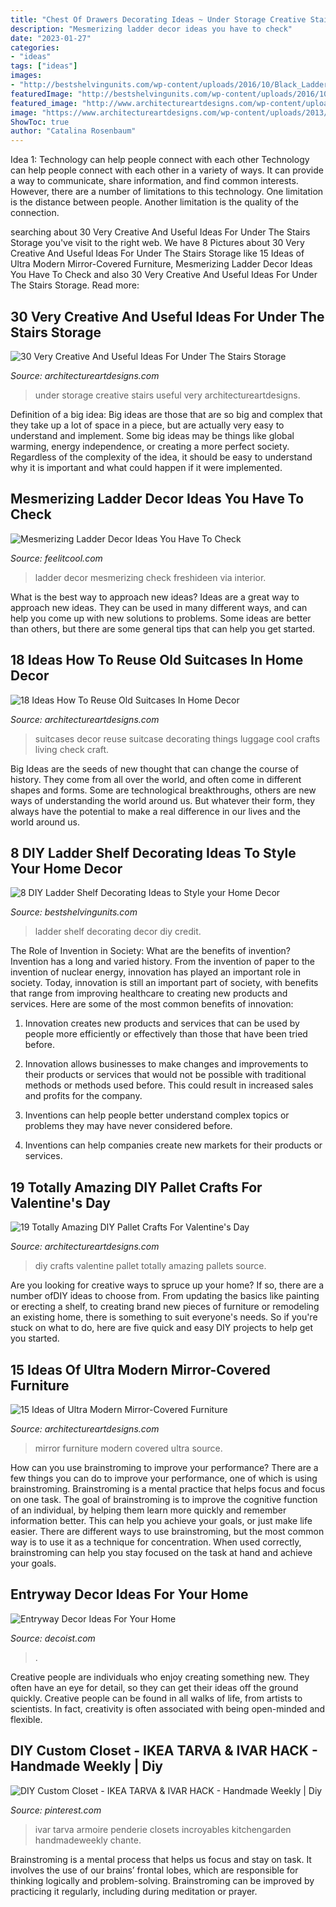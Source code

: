 ```yaml
---
title: "Chest Of Drawers Decorating Ideas ~ Under Storage Creative Stairs Useful Very Architectureartdesigns"
description: "Mesmerizing ladder decor ideas you have to check"
date: "2023-01-27"
categories:
- "ideas"
tags: ["ideas"]
images:
- "http://bestshelvingunits.com/wp-content/uploads/2016/10/Black_Ladder_Shelf.jpg"
featuredImage: "http://bestshelvingunits.com/wp-content/uploads/2016/10/Black_Ladder_Shelf.jpg"
featured_image: "http://www.architectureartdesigns.com/wp-content/uploads/2013/03/how-to-reuse-old-suitcases-in-home-decor-13.jpg"
image: "https://www.architectureartdesigns.com/wp-content/uploads/2013/07/glamfurniture._com_catalog.php_-630x630.jpg"
ShowToc: true
author: "Catalina Rosenbaum"
---
```



Idea 1: Technology can help people connect with each other
Technology can help people connect with each other in a variety of ways. It can provide a way to communicate, share information, and find common interests. However, there are a number of limitations to this technology. One limitation is the distance between people. Another limitation is the quality of the connection.

	

		
searching about 30 Very Creative And Useful Ideas For Under The Stairs Storage you've visit to the right web. We have 8 Pictures about 30 Very Creative And Useful Ideas For Under The Stairs Storage like 15 Ideas of Ultra Modern Mirror-Covered Furniture, Mesmerizing Ladder Decor Ideas You Have To Check and also 30 Very Creative And Useful Ideas For Under The Stairs Storage. Read more:
		
    
## 30 Very Creative And Useful Ideas For Under The Stairs Storage

<img loading=lazy src="http://www.architectureartdesigns.com/wp-content/uploads/2013/04/ArchitectureArtDesigns-2425.jpg" onerror="this.onerror=null;this.src='https://tse3.mm.bing.net/th?id=OIP.8kUtUzE4g-zLu30tNxY6tgHaJ4&amp;pid=15.1';" alt="30 Very Creative And Useful Ideas For Under The Stairs Storage">

_Source: architectureartdesigns.com_

>under storage creative stairs useful very architectureartdesigns. 

	

Definition of a big idea:
Big ideas are those that are so big and complex that they take up a lot of space in a piece, but are actually very easy to understand and implement. Some big ideas may be things like global warming, energy independence, or creating a more perfect society. Regardless of the complexity of the idea, it should be easy to understand why it is important and what could happen if it were implemented.

    
## Mesmerizing Ladder Decor Ideas You Have To Check

<img loading=lazy src="http://feelitcool.com/wp-content/uploads/2017/02/ladder-interior-decor-ideas7.jpg" onerror="this.onerror=null;this.src='https://tse2.mm.bing.net/th?id=OIP.BbSEReXDSZLrGxyGY-TIbAHaLH&amp;pid=15.1';" alt="Mesmerizing Ladder Decor Ideas You Have To Check">

_Source: feelitcool.com_

>ladder decor mesmerizing check freshideen via interior. 

	

What is the best way to approach new ideas?
Ideas are a great way to approach new ideas. They can be used in many different ways, and can help you come up with new solutions to problems. Some ideas are better than others, but there are some general tips that can help you get started.

    
## 18 Ideas How To Reuse Old Suitcases In Home Decor

<img loading=lazy src="http://www.architectureartdesigns.com/wp-content/uploads/2013/03/how-to-reuse-old-suitcases-in-home-decor-13.jpg" onerror="this.onerror=null;this.src='https://tse4.mm.bing.net/th?id=OIP.jhT0bg5W5JL4SGH1yQi0DwHaJ4&amp;pid=15.1';" alt="18 Ideas How To Reuse Old Suitcases In Home Decor">

_Source: architectureartdesigns.com_

>suitcases decor reuse suitcase decorating things luggage cool crafts living check craft. 

	

Big Ideas are the seeds of new thought that can change the course of history. They come from all over the world, and often come in different shapes and forms. Some are technological breakthroughs, others are new ways of understanding the world around us. But whatever their form, they always have the potential to make a real difference in our lives and the world around us.

    
## 8 DIY Ladder Shelf Decorating Ideas To Style Your Home Decor

<img loading=lazy src="http://bestshelvingunits.com/wp-content/uploads/2016/10/Black_Ladder_Shelf.jpg" onerror="this.onerror=null;this.src='https://tse4.mm.bing.net/th?id=OIP.f9_wdKdZOSi6JYUmcqBQ5AAAAA&amp;pid=15.1';" alt="8 DIY Ladder Shelf Decorating Ideas to Style your Home Decor">

_Source: bestshelvingunits.com_

>ladder shelf decorating decor diy credit. 

	

The Role of Invention in Society: What are the benefits of invention?
Invention has a long and varied history. From the invention of paper to the invention of nuclear energy, innovation has played an important role in society. Today, innovation is still an important part of society, with benefits that range from improving healthcare to creating new products and services. Here are some of the most common benefits of innovation:
1. Innovation creates new products and services that can be used by people more efficiently or effectively than those that have been tried before.

2. Innovation allows businesses to make changes and improvements to their products or services that would not be possible with traditional methods or methods used before. This could result in increased sales and profits for the company.

3. Inventions can help people better understand complex topics or problems they may have never considered before.

4. Inventions can help companies create new markets for their products or services.

    
## 19 Totally Amazing DIY Pallet Crafts For Valentine&#039;s Day

<img loading=lazy src="https://www.architectureartdesigns.com/wp-content/uploads/2017/01/13-36.jpg" onerror="this.onerror=null;this.src='https://tse2.mm.bing.net/th?id=OIP.EcfvWf5wNrFu63ckdEEKcgHaJ4&amp;pid=15.1';" alt="19 Totally Amazing DIY Pallet Crafts For Valentine&#039;s Day">

_Source: architectureartdesigns.com_

>diy crafts valentine pallet totally amazing pallets source. 

	

Are you looking for creative ways to spruce up your home? If so, there are a number ofDIY ideas to choose from. From updating the basics like painting or erecting a shelf, to creating brand new pieces of furniture or remodeling an existing home, there is something to suit everyone's needs. So if you're stuck on what to do, here are five quick and easy DIY projects to help get you started.

    
## 15 Ideas Of Ultra Modern Mirror-Covered Furniture

<img loading=lazy src="https://www.architectureartdesigns.com/wp-content/uploads/2013/07/glamfurniture._com_catalog.php_-630x630.jpg" onerror="this.onerror=null;this.src='https://tse3.mm.bing.net/th?id=OIP.CAVxgYPfQy7vx_uanQ_gBgHaHa&amp;pid=15.1';" alt="15 Ideas of Ultra Modern Mirror-Covered Furniture">

_Source: architectureartdesigns.com_

>mirror furniture modern covered ultra source. 

	

How can you use brainstroming to improve your performance?
There are a few things you can do to improve your performance, one of which is using brainstroming. Brainstroming is a mental practice that helps focus and focus on one task. The goal of brainstroming is to improve the cognitive function of an individual, by helping them learn more quickly and remember information better. This can help you achieve your goals, or just make life easier. There are different ways to use brainstroming, but the most common way is to use it as a technique for concentration. When used correctly, brainstroming can help you stay focused on the task at hand and achieve your goals.

    
## Entryway Decor Ideas For Your Home

<img loading=lazy src="https://cdn.decoist.com/wp-content/uploads/2014/02/Gallery-style-entry.jpg" onerror="this.onerror=null;this.src='https://tse4.mm.bing.net/th?id=OIP.t5yfJL9dbf34lVjHBOFZSAHaLH&amp;pid=15.1';" alt="Entryway Decor Ideas For Your Home">

_Source: decoist.com_

>. 

	

Creative people are individuals who enjoy creating something new. They often have an eye for detail, so they can get their ideas off the ground quickly. Creative people can be found in all walks of life, from artists to scientists. In fact, creativity is often associated with being open-minded and flexible.

    
## DIY Custom Closet - IKEA TARVA &amp; IVAR HACK - Handmade Weekly | Diy

<img loading=lazy src="https://i.pinimg.com/736x/28/14/bc/2814bc3dff0d43e5718422087d5b2b91.jpg" onerror="this.onerror=null;this.src='https://tse2.mm.bing.net/th?id=OIP.oDEhXjbSJzAwNSt6MPO5jgHaJ3&amp;pid=15.1';" alt="DIY Custom Closet - IKEA TARVA &amp; IVAR HACK - Handmade Weekly | Diy">

_Source: pinterest.com_

>ivar tarva armoire penderie closets incroyables kitchengarden handmadeweekly chante. 

	

Brainstroming is a mental process that helps us focus and stay on task. It involves the use of our brains’ frontal lobes, which are responsible for thinking logically and problem-solving. Brainstroming can be improved by practicing it regularly, including during meditation or prayer.

